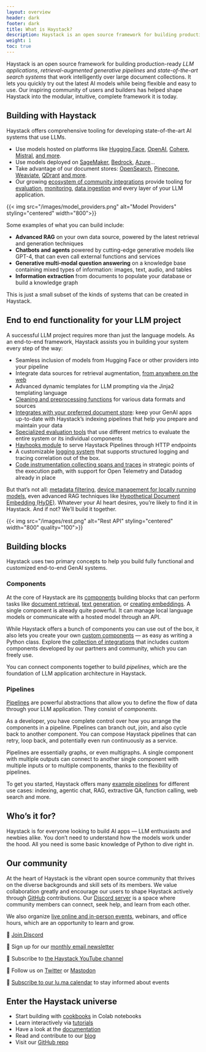 ```yaml
---
layout: overview
header: dark
footer: dark
title: What is Haystack?
description: Haystack is an open source framework for building production-ready LLM applications, retrieval-augmented generative pipelines and state-of-the-art search systems that work intelligently over large document collections.
weight: 1
toc: true
---
```


Haystack is an open source framework for building production-ready *LLM applications*, *retrieval-augmented generative pipelines* and *state-of-the-art search systems* that work intelligently over large document collections. It lets you quickly try out the latest AI models while being flexible and easy to use. Our inspiring community of users and builders has helped shape Haystack into the modular, intuitive, complete framework it is today. 

## Building with Haystack

Haystack offers comprehensive tooling for developing state-of-the-art AI systems that use LLMs. 

- Use models hosted on platforms like [Hugging Face](https://haystack.deepset.ai/integrations/huggingface), [OpenAI](https://haystack.deepset.ai/integrations/openai), [Cohere](https://haystack.deepset.ai/integrations/cohere), [Mistral](https://haystack.deepset.ai/integrations/mistral), [and more](https://haystack.deepset.ai/integrations?type=Model+Provider).
- Use models deployed on [SageMaker](https://docs.aws.amazon.com/sagemaker/latest/dg/whatis.html), [Bedrock](https://haystack.deepset.ai/integrations/amazon-bedrock), [Azure](https://haystack.deepset.ai/integrations/azure)…
- Take advantage of our document stores: [OpenSearch](https://haystack.deepset.ai/integrations/opensearch-document-store/), [Pinecone](https://haystack.deepset.ai/integrations/pinecone-document-store), [Weaviate](https://haystack.deepset.ai/integrations/weaviate-document-store), [QDrant](https://haystack.deepset.ai/integrations/qdrant-document-store) [and more](https://haystack.deepset.ai/integrations?type=Document+Store).
- Our growing [ecosystem of community integrations](https://haystack.deepset.ai/integrations) provide tooling for [evaluation](https://haystack.deepset.ai/integrations?type=Evaluation+Framework), [monitoring](https://haystack.deepset.ai/integrations?type=Monitoring+Tool), [data ingestion](https://haystack.deepset.ai/integrations?type=Data+Ingestion) and every layer of your LLM application.

{{< img src="/images/model_providers.png" alt="Model Providers" styling="centered" width="800">}}

Some examples of what you can build include:

- **Advanced RAG** on your own data source, powered by the latest retrieval and generation techniques
- **Chatbots and agents** powered by cutting-edge generative models like GPT-4, that can even call external functions and services
- **Generative multi-modal question answering** on a knowledge base containing mixed types of information: images, text, audio, and tables
- **Information extraction** from documents to populate your database or build a knowledge graph

This is just a small subset of the kinds of systems that can be created in Haystack.

## End to end functionality for your LLM project

A successful LLM project requires more than just the language models. As an end-to-end framework, Haystack assists you in building your system every step of the way:

- Seamless inclusion of models from Hugging Face or other providers into your pipeline
- Integrate data sources for retrieval augmentation, [from anywhere on the web](https://docs.haystack.deepset.ai/v2.0/docs/linkcontentfetcher)
- Advanced dynamic templates for LLM prompting via the Jinja2 templating language
- [Cleaning and preprocessing functions](https://docs.haystack.deepset.ai/v2.0/docs/documentcleaner) for various data formats and sources
- [Integrates with your preferred document store](https://docs.haystack.deepset.ai/docs/document_store): keep your GenAI apps up-to-date with Haystack’s indexing pipelines that help you prepare and maintain your data
- [Specialized evaluation tools](https://docs.haystack.deepset.ai/v2.0/docs/model-based-evaluation) that use different metrics to evaluate the entire system or its individual components
- [Hayhooks module](https://docs.haystack.deepset.ai/v2.0/docs/hayhooks) to serve Haystack Pipelines through HTTP endpoints
- A customizable [logging system](https://docs.haystack.deepset.ai/v2.0/docs/logging) that supports structured logging and tracing correlation out of the box.
- [Code instrumentation collecting spans and traces](https://docs.haystack.deepset.ai/v2.0/docs/tracing) in strategic points of the execution path, with support for Open Telemetry and Datadog already in place

But that’s not all: [metadata filtering](https://docs.haystack.deepset.ai/v2.0/docs/model-based-evaluation), [device management for locally running models](https://docs.haystack.deepset.ai/v2.0/docs/device-management), even advanced RAG techniques like [Hypothetical Document Embedding (HyDE)](https://docs.haystack.deepset.ai/v2.0/docs/hypothetical-document-embeddings-hyde). Whatever your AI heart desires, you’re likely to find it in Haystack. And if not? We’ll build it together.

{{< img src="/images/rest.png" alt="Rest API" styling="centered" width="800" quality="100">}}

## Building blocks

Haystack uses two primary concepts to help you build fully functional and customized end-to-end GenAI systems.

### Components

At the core of Haystack are its [components](https://docs.haystack.deepset.ai/docs/components_overview#components) building blocks that can perform tasks like [document retrieval](https://docs.haystack.deepset.ai/docs/retrievers), [text generation](https://docs.haystack.deepset.ai/docs/generators), or [creating embeddings](https://docs.haystack.deepset.ai/docs/embedders). A single component is already quite powerful. It can manage local language models or communicate with a hosted model through an API.

While Haystack offers a bunch of components you can use out of the box, it also lets you create your own [custom components](https://docs.haystack.deepset.ai/docs/custom-components) — as easy as writing a Python class. Explore the [collection of integrations](https://haystack.deepset.ai/integrations) that includes custom components developed by our partners and community, which you can freely use.

You can connect components together to build *pipelines*, which are the foundation of LLM application architecture in Haystack.

### Pipelines

[Pipelines](https://docs.haystack.deepset.ai/docs/pipelines) are powerful abstractions that allow you to define the flow of data through your LLM application. They consist of *components*.

 As a developer, you have complete control over how you arrange the components in a pipeline. Pipelines can branch out, join, and also cycle back to another component. You can compose Haystack pipelines that can retry, loop back, and potentially even run continuously as a service. 

Pipelines are essentially graphs, or even multigraphs. A single component with multiple outputs can connect to another single component with multiple inputs or to multiple components, thanks to the flexibility of pipelines.

To get you started, Haystack offers many [example pipelines](https://github.com/deepset-ai/haystack-cookbook) for different use cases: indexing, agentic chat, RAG, extractive QA, function calling, web search and more.

## Who’s it for?

Haystack is for everyone looking to build AI apps — LLM enthusiasts and newbies alike. You don’t need to understand how the models work under the hood. All you need is some basic knowledge of Python to dive right in.

## Our community

At the heart of Haystack is the vibrant open source community that thrives on the diverse backgrounds and skill sets of its members. We value collaboration greatly and encourage our users to shape Haystack actively through [GitHub](https://github.com/deepset-ai/haystack) contributions. Our [Discord server](https://discord.com/invite/VBpFzsgRVF) is a space where community members can connect, seek help, and learn from each other.

We also organize [live online and in-person events](https://lu.ma/haystack), webinars, and office hours, which are an opportunity to learn and grow.

💬 [Join Discord](https://discord.com/invite/VBpFzsgRVF)

💌 Sign up for our [monthly email newsletter](https://landing.deepset.ai/haystack-community-updates)

🎥 Subscribe to [the Haystack YouTube channel](https://www.youtube.com/@haystack_ai)

🐘 Follow us on [Twitter](https://x.com/Haystack_AI[) or [Mastodon](https://fosstodon.org/@haystack_ai)

📆 [Subscribe to our lu.ma calendar](https://lu.ma/haystack) to stay informed about events

## Enter the Haystack universe

- Start building with [cookbooks](https://github.com/deepset-ai/haystack-cookbook) in Colab notebooks
- Learn interactively via [tutorials](https://haystack.deepset.ai/tutorials)
- Have a look at the [documentation](https://docs.haystack.deepset.ai/)
- Read and contribute to our [blog](https://haystack.deepset.ai/blog)
- Visit our [GitHub repo](https://github.com/deepset-ai/haystack)
